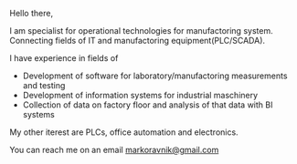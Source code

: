 Hello there,

I am specialist for operational technologies for manufactoring system.
Connecting fields of IT and manufactoring equipment(PLC/SCADA).

I have experience in fields of
- Development of software for laboratory/manufactoring measurements and testing
- Development of information systems for industrial maschinery
- Collection of data on factory floor and analysis of that data with BI systems

My other iterest are PLCs, office automation and electronics.

You can reach me on an email
markoravnik@gmail.com
